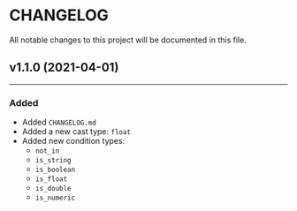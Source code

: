 # CHANGELOG
All notable changes to this project will be documented in this file.

## v1.1.0 (2021-04-01)
***
### Added
- Added `CHANGELOG.md`
- Added a new cast type: `float`
- Added new condition types: 
  - `not_in`
  - `is_string`
  - `is_boolean`
  - `is_float`
  - `is_double`
  - `is_numeric`

